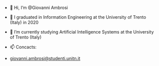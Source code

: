 - 👋 Hi, I’m @Giovanni Ambrosi
- 🌱 I graduated in Information Engineering at the University of Trento (Italy) in 2020
- 🌱 I’m currently studying Artificial Intelligence Systems at the University of Trento (Italy)

- 📫 Concacts:
* giovanni.ambrosi@studenti.unitn.it
<!---
GiovanniAmbrosi/GiovanniAmbrosi is a ✨ special ✨ repository because its `README.md` (this file) appears on your GitHub profile.
You can click the Preview link to take a look at your changes.
--->
